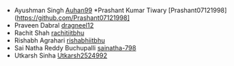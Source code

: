 * Ayushman Singh [Auhan99](https://github.com/Auhan99)
*Prashant Kumar Tiwary [Prashant07121998](https://github.com/Prashant07121998]
* Praveen Dabral  [dragneel12](https://github.com/dragneel12)
* Rachit Shah [rachitiitbhu](https://github.com/rachitiitbhu)
* Rishabh Agrahari [rishabhiitbhu](https://github.com/rishabhiitbhu) 
* Sai Natha Reddy Buchupalli [sainatha-798](https://github.com/sainatha-798)
* Utkarsh Sinha [Utkarsh2524992](https://github.com/Utkarsh2524992)
